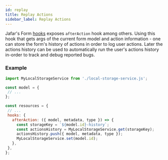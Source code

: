 ```yaml
---
id: replay
title: Replay Actions
sidebar_label: Replay Actions
---
```


Jafar's Form [hooks](hooks.html) exposes `afterAction` hook among others. Using this hook that gets args of the current form model and 
action information - one can store the form's history of actions in order to log user actions. Later the actions history can be used to
 automatically run the user's actions history in-order to track and debug reported bugs.

### Example 

 ```javascript
 import MyLocalStorageService from './local-storage-service.js';

const model = {
  // ...
};

const resources = {
  // ...
  hooks: {
    afterAction: ({ model, metadata, type }) => {
      const storageKey = `${model.id}-history`;
      const actionsHistory = MyLocalStorageService.get(storageKey);
      actionsHistory.push({ model, metadata, type });
      MyLocalStorageService.set(model.id);
    },
  },
};
 ```